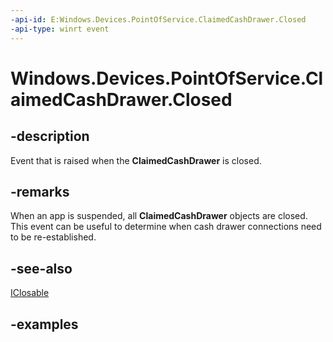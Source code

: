 ```yaml
---
-api-id: E:Windows.Devices.PointOfService.ClaimedCashDrawer.Closed
-api-type: winrt event
---
```


<!-- Event syntax.
public event TypedEventHandler Closed<ClaimedCashDrawer, ClaimedCashDrawerClosedEventArgs>
-->

# Windows.Devices.PointOfService.ClaimedCashDrawer.Closed

## -description
Event that is raised when the **ClaimedCashDrawer** is closed.

## -remarks
When an app is suspended, all **ClaimedCashDrawer** objects are closed. This event can be useful to determine when cash drawer connections need to be re-established.

## -see-also
[IClosable](../windows.foundation/iclosable.md)

## -examples

